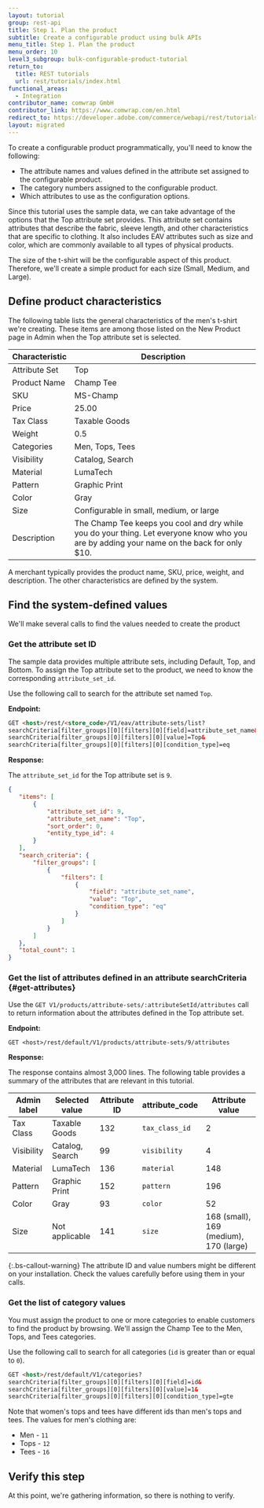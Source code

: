 ```yaml
---
layout: tutorial
group: rest-api
title: Step 1. Plan the product
subtitle: Create a configurable product using bulk APIs
menu_title: Step 1. Plan the product
menu_order: 10
level3_subgroup: bulk-configurable-product-tutorial
return_to:
  title: REST tutorials
  url: rest/tutorials/index.html
functional_areas:
  - Integration
contributor_name: comwrap GmbH
contributor_link: https://www.comwrap.com/en.html
redirect_to: https://developer.adobe.com/commerce/webapi/rest/tutorials/bulk-configurable-product/plan-product/
layout: migrated
---
```


 To create a configurable product programmatically, you'll need to know the following:

*  The attribute names and values defined in the attribute set assigned to the configurable product.
*  The category numbers assigned to the configurable product.
*  Which attributes to use as the configuration options.

 Since this tutorial uses the sample data, we can take advantage of the options that the Top attribute set provides. This attribute set contains attributes that describe the fabric, sleeve length, and other characteristics that are specific to clothing. It also includes EAV attributes such as size and color, which are commonly available to all types of physical products.

 The size of the t-shirt will be the configurable aspect of this product. Therefore, we'll create a simple product for each size (Small, Medium, and Large).

## Define product characteristics

 The following table lists the general characteristics of the men's t-shirt we're creating. These items are among those listed on the New Product page in Admin when the Top attribute set is selected.

 Characteristic | Description
--- | ---
Attribute Set | Top
Product Name | Champ Tee
SKU | MS-Champ
Price | 25.00
Tax Class | Taxable Goods
Weight | 0.5
Categories | Men, Tops, Tees
Visibility | Catalog, Search
Material | LumaTech
Pattern | Graphic Print
Color | Gray
Size | Configurable in small, medium, or large
Description | The Champ Tee keeps you cool and dry while you do your thing. Let everyone know who you are by adding your name on the back for only $10.

 A merchant typically provides the product name, SKU, price, weight, and description. The other characteristics are defined by the system.

## Find the system-defined values

 We'll make several calls to find the values needed to create the product

### Get the attribute set ID

 The sample data provides multiple attribute sets, including Default, Top, and Bottom. To assign the Top attribute set to the product, we need to know the corresponding `attribute_set_id`.

 Use the following call to search for the attribute set named `Top`.

 **Endpoint:**

 ```html
GET <host>/rest/<store_code>/V1/eav/attribute-sets/list?
searchCriteria[filter_groups][0][filters][0][field]=attribute_set_name&
searchCriteria[filter_groups][0][filters][0][value]=Top&
searchCriteria[filter_groups][0][filters][0][condition_type]=eq
```

 **Response:**

 The `attribute_set_id` for the Top attribute set is `9`.

 ```json
{
    "items": [
        {
            "attribute_set_id": 9,
            "attribute_set_name": "Top",
            "sort_order": 0,
            "entity_type_id": 4
        }
    ],
    "search_criteria": {
        "filter_groups": [
            {
                "filters": [
                    {
                        "field": "attribute_set_name",
                        "value": "Top",
                        "condition_type": "eq"
                    }
                ]
            }
        ]
    },
    "total_count": 1
}
```

### Get the list of attributes defined in an attribute searchCriteria {#get-attributes}

 Use the `GET V1/products/attribute-sets/:attributeSetId/attributes` call to return information about the attributes defined in the Top attribute set.

 **Endpoint:**

 `GET <host>/rest/default/V1/products/attribute-sets/9/attributes`

 **Response:**

 The response contains almost 3,000 lines. The following table provides a summary of the attributes that are relevant in this tutorial.

 Admin label | Selected value | Attribute ID | attribute_code  | Attribute value
--- | --- | --- | --- | ---
Tax Class | Taxable Goods | 132 | `tax_class_id` | 2
Visibility | Catalog, Search | 99 | `visibility` | 4
Material | LumaTech  | 136 | `material` | 148
Pattern | Graphic Print | 152 | `pattern` | 196
Color | Gray | 93 | `color` | 52
Size | Not applicable | 141 | `size` | 168 (small), 169 (medium), 170 (large)

 {:.bs-callout-warning}
The attribute ID and value numbers might be different on your installation. Check the values carefully before using them in your calls.

### Get the list of category values

 You must assign the product to one or more categories to enable customers to find the product by browsing. We'll assign the Champ Tee to the Men, Tops, and Tees categories.

 Use the following call to search for all categories (`id` is greater than or equal to `0`).

 ```html
GET <host>/rest/default/V1/categories?
searchCriteria[filter_groups][0][filters][0][field]=id&
searchCriteria[filter_groups][0][filters][0][value]=1&
searchCriteria[filter_groups][0][filters][0][condition_type]=gte
```

 Note that women's tops and tees have different ids than men's tops and tees. The values for men's clothing are:

*  Men - `11`
*  Tops - `12`
*  Tees - `16`

## Verify this step

 At this point, we're gathering information, so there is nothing to verify.